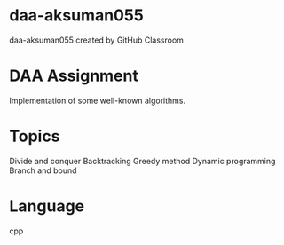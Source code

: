 # daa-aksuman055
daa-aksuman055 created by GitHub Classroom

# DAA Assignment
Implementation of some well-known algorithms.

# Topics

Divide and conquer
Backtracking
Greedy method
Dynamic programming
Branch and bound

# Language
cpp
